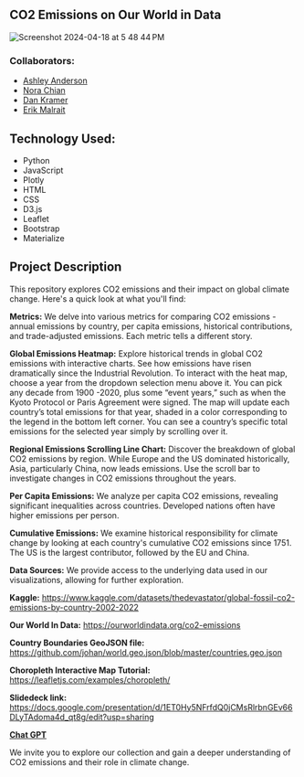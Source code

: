## CO2 Emissions on Our World in Data

![Screenshot 2024-04-18 at 5 48 44 PM](https://github.com/virtule/project3-group7/assets/151413928/73dfbe2a-1dd2-4e24-a6ea-1736a55b0572)


### Collaborators:

* [Ashley Anderson](https://github.com/AshleyKAnderson) <br>
* [Nora Chian](https://github.com/ndchian)<br>
* [Dan Kramer](https://github.com/d6kramer)<br>
* [Erik Malrait](https://github.com/virtule)<br>
  
## Technology Used:
* Python            
* JavaScript
* Plotly
* HTML
* CSS
* D3.js
* Leaflet
* Bootstrap
* Materialize
  
## Project Description
This repository explores CO2 emissions and their impact on global climate change. Here's a quick look at what you'll find:

**Metrics:** We delve into various metrics for comparing CO2 emissions - annual emissions by country, per capita emissions, historical contributions, and trade-adjusted emissions. Each metric tells a different story.

**Global Emissions Heatmap:** Explore historical trends in global CO2 emissions with interactive charts. See how emissions have risen dramatically since the Industrial Revolution. To interact with the heat map, choose a year from the dropdown selection menu above it. You can pick any decade from 1900 -2020, plus some “event years,” such as when the Kyoto Protocol or Paris Agreement were signed. The map will update each country’s total emissions for that year, shaded in a color corresponding to the legend in the bottom left corner. You can see a country’s specific total emissions for the selected year simply by scrolling over it.<br>

**Regional Emissions Scrolling Line Chart:** Discover the breakdown of global CO2 emissions by region. While Europe and the US dominated historically, Asia, particularly China, now leads emissions. Use the scroll bar to investigate changes in CO2 emissions throughout the years.<br>

**Per Capita Emissions:** We analyze per capita CO2 emissions, revealing significant inequalities across countries. Developed nations often have higher emissions per person.<br>

**Cumulative Emissions:** We examine historical responsibility for climate change by looking at each country's cumulative CO2 emissions since 1751. The US is the largest contributor, followed by the EU and China.<br>

**Data Sources:** We provide access to the underlying data used in our visualizations, allowing for further exploration.

**Kaggle:** https://www.kaggle.com/datasets/thedevastator/global-fossil-co2-emissions-by-country-2002-2022 <br>

**Our World In Data:** https://ourworldindata.org/co2-emissions

**Country Boundaries GeoJSON file:** https://github.com/johan/world.geo.json/blob/master/countries.geo.json

**Choropleth Interactive Map Tutorial:** https://leafletjs.com/examples/choropleth/

**Slidedeck link:** https://docs.google.com/presentation/d/1ET0Hy5NFrfdQ0jCMsRlrbnGEv66DLyTAdoma4d_qt8g/edit?usp=sharing 

**[Chat GPT](https://chat.openai.com/)** 

We invite you to explore our collection and gain a deeper understanding of CO2 emissions and their role in climate change.
